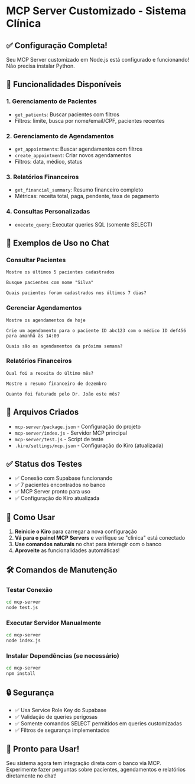 # MCP Server Customizado - Sistema Clínica

## ✅ **Configuração Completa!**

Seu MCP Server customizado em Node.js está configurado e funcionando! Não precisa instalar Python.

## 🚀 **Funcionalidades Disponíveis**

### **1. Gerenciamento de Pacientes**
- `get_patients`: Buscar pacientes com filtros
- Filtros: limite, busca por nome/email/CPF, pacientes recentes

### **2. Gerenciamento de Agendamentos**
- `get_appointments`: Buscar agendamentos com filtros
- `create_appointment`: Criar novos agendamentos
- Filtros: data, médico, status

### **3. Relatórios Financeiros**
- `get_financial_summary`: Resumo financeiro completo
- Métricas: receita total, paga, pendente, taxa de pagamento

### **4. Consultas Personalizadas**
- `execute_query`: Executar queries SQL (somente SELECT)

## 📝 **Exemplos de Uso no Chat**

### **Consultar Pacientes**
```
Mostre os últimos 5 pacientes cadastrados
```
```
Busque pacientes com nome "Silva"
```
```
Quais pacientes foram cadastrados nos últimos 7 dias?
```

### **Gerenciar Agendamentos**
```
Mostre os agendamentos de hoje
```
```
Crie um agendamento para o paciente ID abc123 com o médico ID def456 para amanhã às 14:00
```
```
Quais são os agendamentos da próxima semana?
```

### **Relatórios Financeiros**
```
Qual foi a receita do último mês?
```
```
Mostre o resumo financeiro de dezembro
```
```
Quanto foi faturado pelo Dr. João este mês?
```

## 🔧 **Arquivos Criados**

- `mcp-server/package.json` - Configuração do projeto
- `mcp-server/index.js` - Servidor MCP principal
- `mcp-server/test.js` - Script de teste
- `.kiro/settings/mcp.json` - Configuração do Kiro (atualizada)

## ✅ **Status dos Testes**

- ✅ Conexão com Supabase funcionando
- ✅ 7 pacientes encontrados no banco
- ✅ MCP Server pronto para uso
- ✅ Configuração do Kiro atualizada

## 🎯 **Como Usar**

1. **Reinicie o Kiro** para carregar a nova configuração
2. **Vá para o painel MCP Servers** e verifique se "clinica" está conectado
3. **Use comandos naturais** no chat para interagir com o banco
4. **Aproveite** as funcionalidades automáticas!

## 🛠️ **Comandos de Manutenção**

### **Testar Conexão**
```bash
cd mcp-server
node test.js
```

### **Executar Servidor Manualmente**
```bash
cd mcp-server
node index.js
```

### **Instalar Dependências (se necessário)**
```bash
cd mcp-server
npm install
```

## 🔒 **Segurança**

- ✅ Usa Service Role Key do Supabase
- ✅ Validação de queries perigosas
- ✅ Somente comandos SELECT permitidos em queries customizadas
- ✅ Filtros de segurança implementados

## 🎉 **Pronto para Usar!**

Seu sistema agora tem integração direta com o banco via MCP. Experimente fazer perguntas sobre pacientes, agendamentos e relatórios diretamente no chat!